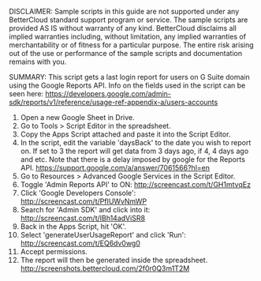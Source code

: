 DISCLAIMER: Sample scripts in this guide are not supported under any BetterCloud standard support program or service. The sample scripts are provided AS IS without warranty of any kind. BetterCloud disclaims all implied warranties including, without limitation, any implied warranties of merchantability or of fitness for a particular purpose. The entire risk arising out of the use or performance of the sample scripts and documentation remains with you.

SUMMARY: This script gets a last login report for users on G Suite domain using the Google Reports API. 
Info on the fields used in the script can be seen here: https://developers.google.com/admin-sdk/reports/v1/reference/usage-ref-appendix-a/users-accounts

1) Open a new Google Sheet in Drive.
2) Go to Tools > Script Editor in the spreadsheet.
3) Copy the Apps Script attached and paste it into the Script Editor.
4) In the script, edit the variable 'daysBack' to the date you wish to report on. If set to 3 the report will get data from 3 days ago, if 4, 4 days ago and etc. 
Note that there is a delay imposed by google for the Reports API. https://support.google.com/a/answer/7061566?hl=en
4) Go to Resources > Advanced Google Services in the Script Editor.
5) Toggle 'Admin Reports API' to ON: http://screencast.com/t/GH1mtvqEz
6) Click 'Google Developers Console': http://screencast.com/t/PfIUWvNmWP
7) Search for 'Admin SDK' and click into it: http://screencast.com/t/IBh14adViSR8
8) Back in the Apps Script, hit 'OK'.
9) Select 'generateUserUsageReport' and click 'Run': http://screencast.com/t/EQ6dv0wg0
10) Accept permissions.
11) The report will then be generated inside the spreadsheet.
http://screenshots.bettercloud.com/2f0r0Q3m1T2M
